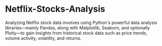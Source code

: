 # Netflix-Stocks-Analysis
Analyzing Netflix stock data involves using Python's powerful data analysis libraries—mainly Pandas, along with Matplotlib, Seaborn, and optionally Plotly—to gain insights from historical stock data such as price trends, volume activity, volatility, and returns.
